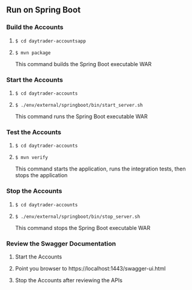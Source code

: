 
## Run on Spring Boot


### Build the Accounts

1.  `$ cd daytrader-accountsapp`

2.  `$ mvn package`

    This command builds the Spring Boot executable WAR

### Start the Accounts

1.  `$ cd daytrader-accounts`

2.  `$ ./env/external/springboot/bin/start_server.sh`

    This command runs the Spring Boot executable WAR
    
### Test the Accounts
                                
1.  `$ cd daytrader-accounts`
    
2.  `$ mvn verify`

    This command starts the application, runs the integration tests, then stops the application
    
### Stop the Accounts

1.  `$ cd daytrader-accounts`

2.  `$ ./env/external/springboot/bin/stop_server.sh`

    This command stops the Spring Boot executable WAR
    
### Review the Swagger Documentation

1.  Start the Accounts

2.  Point you browser to https://localhost:1443/swagger-ui.html

3.  Stop the Accounts after reviewing the APIs

